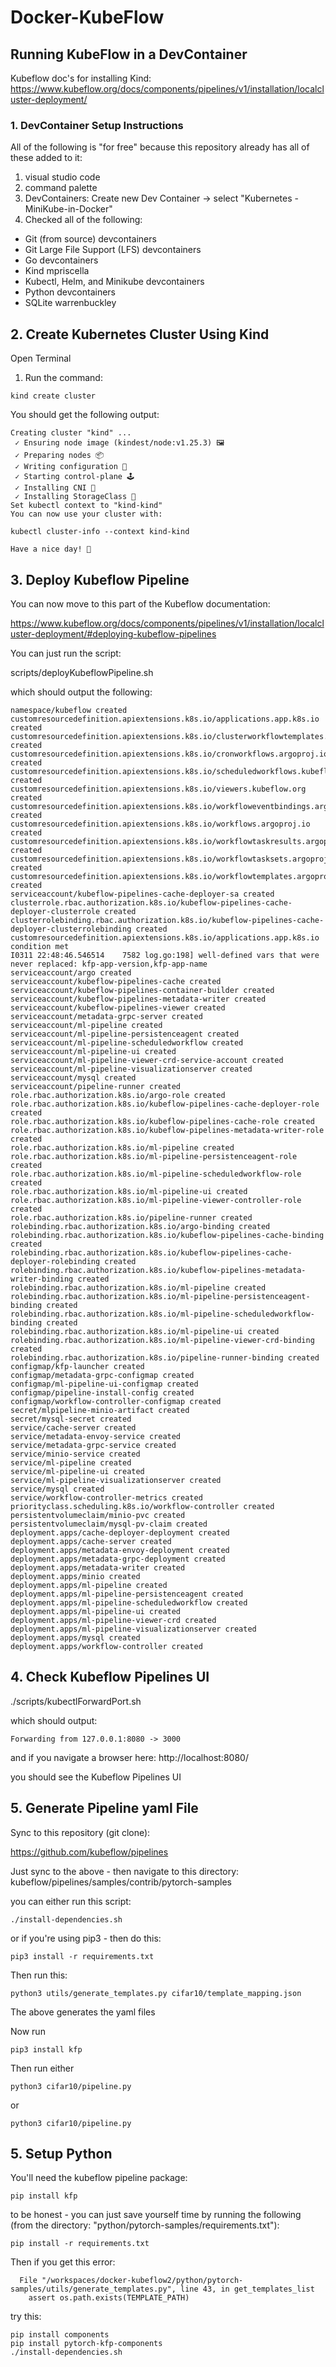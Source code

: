 # Docker-KubeFlow

## Running KubeFlow in a DevContainer

Kubeflow doc's for installing Kind:
https://www.kubeflow.org/docs/components/pipelines/v1/installation/localcluster-deployment/


### 1. DevContainer Setup Instructions

All of the following is "for free" because this repository already has all of these added to it:

1. visual studio code
2. command palette
3. DevContainers: Create new Dev Container -> select "Kubernetes - MiniKube-in-Docker"
4. Checked all of the following:
- Git (from source) devcontainers
- Git Large File Support (LFS) devcontainers
- Go devcontainers
- Kind mpriscella
- Kubectl, Helm, and Minikube devcontainers
- Python devcontainers
- SQLite warrenbuckley


## 2. Create Kubernetes Cluster Using Kind 

Open Terminal

1. Run the command:

```
kind create cluster
```

You should get the following output:

```
Creating cluster "kind" ...
 ✓ Ensuring node image (kindest/node:v1.25.3) 🖼 
 ✓ Preparing nodes 📦  
 ✓ Writing configuration 📜 
 ✓ Starting control-plane 🕹️ 
 ✓ Installing CNI 🔌 
 ✓ Installing StorageClass 💾 
Set kubectl context to "kind-kind"
You can now use your cluster with:

kubectl cluster-info --context kind-kind

Have a nice day! 👋
```


## 3. Deploy Kubeflow Pipeline

You can now move to this part of the Kubeflow documentation:

https://www.kubeflow.org/docs/components/pipelines/v1/installation/localcluster-deployment/#deploying-kubeflow-pipelines

You can just run the script:

scripts/deployKubeflowPipeline.sh

which should output the following:

```
namespace/kubeflow created
customresourcedefinition.apiextensions.k8s.io/applications.app.k8s.io created
customresourcedefinition.apiextensions.k8s.io/clusterworkflowtemplates.argoproj.io created
customresourcedefinition.apiextensions.k8s.io/cronworkflows.argoproj.io created
customresourcedefinition.apiextensions.k8s.io/scheduledworkflows.kubeflow.org created
customresourcedefinition.apiextensions.k8s.io/viewers.kubeflow.org created
customresourcedefinition.apiextensions.k8s.io/workfloweventbindings.argoproj.io created
customresourcedefinition.apiextensions.k8s.io/workflows.argoproj.io created
customresourcedefinition.apiextensions.k8s.io/workflowtaskresults.argoproj.io created
customresourcedefinition.apiextensions.k8s.io/workflowtasksets.argoproj.io created
customresourcedefinition.apiextensions.k8s.io/workflowtemplates.argoproj.io created
serviceaccount/kubeflow-pipelines-cache-deployer-sa created
clusterrole.rbac.authorization.k8s.io/kubeflow-pipelines-cache-deployer-clusterrole created
clusterrolebinding.rbac.authorization.k8s.io/kubeflow-pipelines-cache-deployer-clusterrolebinding created
customresourcedefinition.apiextensions.k8s.io/applications.app.k8s.io condition met
I0311 22:48:46.546514    7582 log.go:198] well-defined vars that were never replaced: kfp-app-version,kfp-app-name
serviceaccount/argo created
serviceaccount/kubeflow-pipelines-cache created
serviceaccount/kubeflow-pipelines-container-builder created
serviceaccount/kubeflow-pipelines-metadata-writer created
serviceaccount/kubeflow-pipelines-viewer created
serviceaccount/metadata-grpc-server created
serviceaccount/ml-pipeline created
serviceaccount/ml-pipeline-persistenceagent created
serviceaccount/ml-pipeline-scheduledworkflow created
serviceaccount/ml-pipeline-ui created
serviceaccount/ml-pipeline-viewer-crd-service-account created
serviceaccount/ml-pipeline-visualizationserver created
serviceaccount/mysql created
serviceaccount/pipeline-runner created
role.rbac.authorization.k8s.io/argo-role created
role.rbac.authorization.k8s.io/kubeflow-pipelines-cache-deployer-role created
role.rbac.authorization.k8s.io/kubeflow-pipelines-cache-role created
role.rbac.authorization.k8s.io/kubeflow-pipelines-metadata-writer-role created
role.rbac.authorization.k8s.io/ml-pipeline created
role.rbac.authorization.k8s.io/ml-pipeline-persistenceagent-role created
role.rbac.authorization.k8s.io/ml-pipeline-scheduledworkflow-role created
role.rbac.authorization.k8s.io/ml-pipeline-ui created
role.rbac.authorization.k8s.io/ml-pipeline-viewer-controller-role created
role.rbac.authorization.k8s.io/pipeline-runner created
rolebinding.rbac.authorization.k8s.io/argo-binding created
rolebinding.rbac.authorization.k8s.io/kubeflow-pipelines-cache-binding created
rolebinding.rbac.authorization.k8s.io/kubeflow-pipelines-cache-deployer-rolebinding created
rolebinding.rbac.authorization.k8s.io/kubeflow-pipelines-metadata-writer-binding created
rolebinding.rbac.authorization.k8s.io/ml-pipeline created
rolebinding.rbac.authorization.k8s.io/ml-pipeline-persistenceagent-binding created
rolebinding.rbac.authorization.k8s.io/ml-pipeline-scheduledworkflow-binding created
rolebinding.rbac.authorization.k8s.io/ml-pipeline-ui created
rolebinding.rbac.authorization.k8s.io/ml-pipeline-viewer-crd-binding created
rolebinding.rbac.authorization.k8s.io/pipeline-runner-binding created
configmap/kfp-launcher created
configmap/metadata-grpc-configmap created
configmap/ml-pipeline-ui-configmap created
configmap/pipeline-install-config created
configmap/workflow-controller-configmap created
secret/mlpipeline-minio-artifact created
secret/mysql-secret created
service/cache-server created
service/metadata-envoy-service created
service/metadata-grpc-service created
service/minio-service created
service/ml-pipeline created
service/ml-pipeline-ui created
service/ml-pipeline-visualizationserver created
service/mysql created
service/workflow-controller-metrics created
priorityclass.scheduling.k8s.io/workflow-controller created
persistentvolumeclaim/minio-pvc created
persistentvolumeclaim/mysql-pv-claim created
deployment.apps/cache-deployer-deployment created
deployment.apps/cache-server created
deployment.apps/metadata-envoy-deployment created
deployment.apps/metadata-grpc-deployment created
deployment.apps/metadata-writer created
deployment.apps/minio created
deployment.apps/ml-pipeline created
deployment.apps/ml-pipeline-persistenceagent created
deployment.apps/ml-pipeline-scheduledworkflow created
deployment.apps/ml-pipeline-ui created
deployment.apps/ml-pipeline-viewer-crd created
deployment.apps/ml-pipeline-visualizationserver created
deployment.apps/mysql created
deployment.apps/workflow-controller created
```

## 4. Check Kubeflow Pipelines UI

./scripts/kubectlForwardPort.sh

which should output:

```
Forwarding from 127.0.0.1:8080 -> 3000
```

and if you navigate a browser here:
http://localhost:8080/

you should see the Kubeflow Pipelines UI


## 5. Generate Pipeline yaml File

Sync to this repository (git clone):

https://github.com/kubeflow/pipelines

Just sync to the above - then navigate to this directory:
kubeflow/pipelines/samples/contrib/pytorch-samples

you can either run this script:

```
./install-dependencies.sh 
```

or if you're using pip3 - then do this:

```
pip3 install -r requirements.txt
```

Then run this:

```
python3 utils/generate_templates.py cifar10/template_mapping.json
```

The above generates the yaml files

Now run

```
pip3 install kfp
```

Then run either

```
python3 cifar10/pipeline.py
```

or

```
python3 cifar10/pipeline.py
```

## 5. Setup Python






You'll need the kubeflow pipeline package:

```
pip install kfp
```

to be honest - you can just save yourself time by running the following (from the directory: "python/pytorch-samples/requirements.txt"):

```
pip install -r requirements.txt
```

Then if you get this error:

```
  File "/workspaces/docker-kubeflow2/python/pytorch-samples/utils/generate_templates.py", line 43, in get_templates_list
    assert os.path.exists(TEMPLATE_PATH)
```

try this:

```
pip install components
pip install pytorch-kfp-components
./install-dependencies.sh
```
